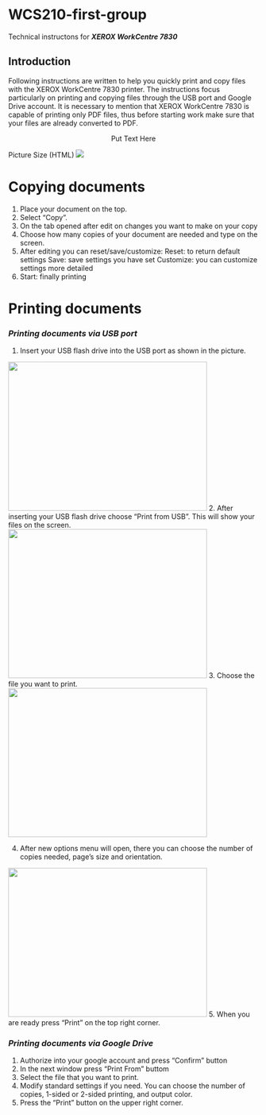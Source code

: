 # WCS210-first-group
Technical instructons for _**XEROX WorkCentre 7830**_

## Introduction <a name="introduction"></a>
Following instructions are written to help you quickly print and copy files with the XEROX WorkCentre 7830 printer. The instructions focus particularly on printing and copying files through the USB port and Google Drive account. It is necessary to mention that XEROX WorkCentre 7830 is capable of printing only PDF files, thus before starting work make sure that your files are already converted to PDF. 

<p align="center">Put Text Here</p>
Picture Size (HTML)
<img src=“http://www.copytech.kz/cms/img.php?w=350&url=/cms/uploads/file_1371470081_275018257.jpg” width=“5” height=“5”>


# **Copying documents**
 <a name="paragraph1"></a>
1. Place your document on the top. 
2. Select “Copy”.
3. On the tab opened after edit on changes you want to make on your copy
4. Choose how many copies of your document are needed and type on the screen. 
5. After editing you can reset/save/customize: 
   Reset: to return default settings 
   Save: save settings you have set
   Customize: you can customize settings more detailed
6. Start: finally printing

# **Printing documents** <a name="paragraph1"></a>
### _Printing documents via USB port_ <a name="subparagraph1"></a>
1. Insert your USB flash drive into the USB port as shown in the picture.

<img src="https://www.linkpicture.com/q/Insert-USB.jpeg" width="400" height="300" /> 
2. After inserting your USB flash drive choose “Print from USB”. This will show your files on the screen. 

<img src="https://www.linkpicture.com/q/Select-Print.jpeg" width="400" height="300" />
3. Choose the file you want to print. 
<img src="https://www.linkpicture.com/q/Choose-your-file.jpeg" width="400" height="300" />

4. After new options menu will open, there you can choose the number of copies needed, 
page’s size and orientation. 
<img src="https://www.linkpicture.com/q/Wait.jpeg" width="400" height="300" />
5. When you are ready press “Print” on the top right corner. 

### _Printing documents via Google Drive_ <a name="subparagraph1"></a>
1. Authorize into your google account and press “Confirm” button
2. In the next window press “Print From” buttom
3. Select the file that you want to print.
4. Modify standard settings if you need. You can choose the number of copies, 1-sided or 2-sided printing, and output color.
5. Press the “Print” button on the upper right corner.     





